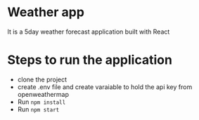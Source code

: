 # Weather app 

It is a 5day weather forecast application built with React

# Steps to run the application

- clone the project 
- create .env file and create varaiable to hold the api key from openweathermap
- Run `npm install`
- Run `npm start`
